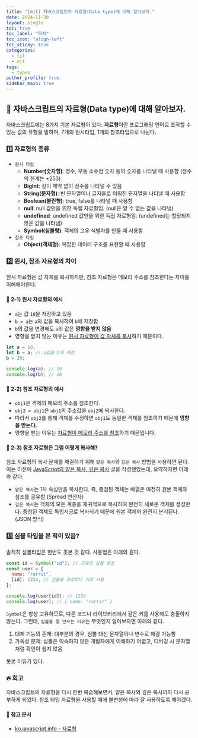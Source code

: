 ```yaml
---
title: "[mjt] 자바스크립트의 자료형(Data type)에 대해 알아보자."
date: 2024-11-30
layout: single
toc: true
toc_label: "목차"
toc_icon: "align-left"
toc_sticky: true
categories:
  - til
  - mjt
tags:
  - types
author_profile: true
sidebar_main: true
---
```


## :ledger: 자바스크립트의 자료형(Data type)에 대해 알아보자.

자바스크립트에는 8가지 기본 자료형이 있다. **자료형**이란 프로그래밍 언어로 조작할 수 있는 값의 유형을 말하며, 7개의 원시타입, 1개의 참조타입으로 나뉜다.

### :one: 자료형의 종류

- `원시 타입`
  - **Number(숫자형)**: 정수, 부동 소수점 숫자 등의 숫자를 나타낼 때 사용함 (정수의 한계는 ±253)
  - **BigInt**: 길이 제약 없이 정수를 나타낼 수 있음
  - **String(문자형)**: 빈 문자열이나 글자들로 이뤄진 문자열을 나타낼 때 사용함
  - **Boolean(불린형)**: true, false를 나타낼 때 사용함
  - **null**: null 값만을 위한 독립 자료형임. (null은 알 수 없는 값을 나타냄)
  - **undefined**: undefined 값만을 위한 독립 자료형임. (undefined는 할당되지 않은 값을 나타냄)
  - **Symbol(심볼형)**: 객체의 고유 식별자를 만들 때 사용함
- `참조 타입`
  - **Object(객체형)**: 복잡한 데이터 구조를 표현할 때 사용함

### :two: 원시, 참조 자료형의 차이

원시 자료형은 값 자체를 복사하지만, 참조 자료형은 메모리 주소를 참조한다는 차이를 이해해야한다.

#### :pushpin: 2-1) 원시 자료형의 예시

- `a`는 값 `10`을 저장하고 있음
- `b = a`는 `a`의 값을 복사하여 `b`에 저장함
- `b`의 값을 변경해도 `a`의 값은 **영향을 받지 않음**
- 영향을 받지 않는 이유는 <u>원시 자료형이 값 자체를 복사</u>하기 때문이다.

```javascript
let a = 10;
let b = a; // a값을 b에 저장
b = 20;

console.log(a); // 10
console.log(b); // 20
```

#### :pushpin: 2-2) 참조 자료형의 예시

- `obj1`은 객체의 메모리 주소를 참조한다.
- `obj2 = obj1`은 `obj1`의 주소값을 `obj2`에 복사한다.
- 따라서 `obj2`를 통해 객체를 수정하면 `obj1`도 동일한 객체를 참조하기 때문에 **영향을 받는다.**
- 영향을 받는 이유는 <u>자료형이 메모리 주소를 참조</u>하기 때문입니다.

#### :pushpin: 2-3) 참조 자료형은 그럼 어떻게 복사해?

참조 자료형의 복사 문제를 해결하기 위해 `얕은 복사`와 `깊은 복사` 방법을 사용하면 된다. 이는 이전에 [JavaScript의 얕은 복사, 깊은 복사](https://rarrit.github.io/til/js/js-copy/) 글을 작성했었는데, 요약하자면 아래와 같다.

- `얕은 복사`는 1차 속성만을 복사한다. 즉, 중첩된 객체는 배열은 여전히 원본 객체와 참조를 공유함 (Spread 연산자)
- `깊은 복사`는 객체의 모든 계층을 재귀적으로 복사하여 완전히 새로운 객체를 생성한다. 중첩된 객체도 독립저긍로 복사되기 때문에 원본 객체와 완전히 분리된다. (JSON 방식)

### :three: 심볼 타입을 본 적이 있음?

솔직히 심볼타입은 한번도 못본 것 같다. 사용법은 아래와 같다.

```javascript
const id = Symbol("id"); // 고유한 심볼 생성
const user = {
  name: "rarrit",
  [id]: 1234, // 심볼을 프로퍼티 키로 사용
};

console.log(user[id]); // 1234
console.log(user); // { name: "rarrit" }
```

`Symbol`은 항상 고유하므로, 다른 코드나 라이브러리에서 같은 키를 사용해도 충돌하지 않는다. 그런데, `심볼을 잘 안쓰는 이유`는 무엇인지 알아보자면 아래와 같다.

1. 대체 기능의 존재: 대부분의 경우, 심볼 대신 문자열이나 변수로 해결 가능함
2. 가독성 문제: 심볼은 익숙하지 않은 개발자에게 이해하기 어렵고, 디버깅 시 문자열처럼 확인이 쉽지 않음

못본 이유가 있다.

### :fire: 회고

자바스크립트의 자료형을 다시 한번 복습해보면서, 얕은 복사와 깊은 복사까지 다시 공부하게 되었다. 참조 타입 자료형을 사용할 때에 불변성에 따라 잘 사용하도록 해야겠다.

#### :pushpin: 참고 문서

- [ko.javascript.info - 자료형](https://ko.javascript.info/types)
